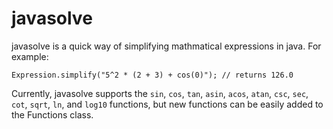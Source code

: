 # javasolve
javasolve is a quick way of simplifying mathmatical expressions in java. For example:

``` 
Expression.simplify("5^2 * (2 + 3) + cos(0)"); // returns 126.0
```
Currently, javasolve supports the ```sin```, ```cos```, ```tan```, ```asin```, ```acos```, ```atan```, ```csc```, ```sec```, ```cot```, ```sqrt```, ```ln```, and ```log10``` functions, but new functions can be easily added to the Functions class. 
